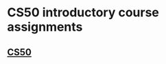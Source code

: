 # CS50 introductory course assignments

## [CS50](https://www.edx.org/course/cs50s-introduction-to-computer-science)